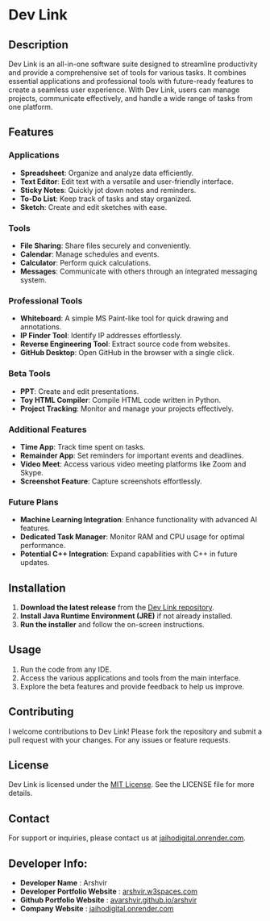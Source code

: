# Dev Link

## Description

Dev Link is an all-in-one software suite designed to streamline productivity and provide a comprehensive set of tools for various tasks. It combines essential applications and professional tools with future-ready features to create a seamless user experience. With Dev Link, users can manage projects, communicate effectively, and handle a wide range of tasks from one platform.

## Features

### Applications
- **Spreadsheet**: Organize and analyze data efficiently.
- **Text Editor**: Edit text with a versatile and user-friendly interface.
- **Sticky Notes**: Quickly jot down notes and reminders.
- **To-Do List**: Keep track of tasks and stay organized.
- **Sketch**: Create and edit sketches with ease.

### Tools
- **File Sharing**: Share files securely and conveniently.
- **Calendar**: Manage schedules and events.
- **Calculator**: Perform quick calculations.
- **Messages**: Communicate with others through an integrated messaging system.

### Professional Tools
- **Whiteboard**: A simple MS Paint-like tool for quick drawing and annotations.
- **IP Finder Tool**: Identify IP addresses effortlessly.
- **Reverse Engineering Tool**: Extract source code from websites.
- **GitHub Desktop**: Open GitHub in the browser with a single click.

### Beta Tools
- **PPT**: Create and edit presentations.
- **Toy HTML Compiler**: Compile HTML code written in Python.
- **Project Tracking**: Monitor and manage your projects effectively.

### Additional Features
- **Time App**: Track time spent on tasks.
- **Remainder App**: Set reminders for important events and deadlines.
- **Video Meet**: Access various video meeting platforms like Zoom and Skype.
- **Screenshot Feature**: Capture screenshots effortlessly.

### Future Plans
- **Machine Learning Integration**: Enhance functionality with advanced AI features.
- **Dedicated Task Manager**: Monitor RAM and CPU usage for optimal performance.
- **Potential C++ Integration**: Expand capabilities with C++ in future updates.

## Installation

1. **Download the latest release** from the [Dev Link repository](https://github.com/avarshvir/Dev-Link-Software-for-Developers-and-Users).
2. **Install Java Runtime Environment (JRE)** if not already installed.
3. **Run the installer** and follow the on-screen instructions.

## Usage

1. Run the code from any IDE.
2. Access the various applications and tools from the main interface.
3. Explore the beta features and provide feedback to help us improve.

## Contributing

I welcome contributions to Dev Link! Please fork the repository and submit a pull request with your changes. For any issues or feature requests.

## License

Dev Link is licensed under the [MIT License](https://github.com/avarshvir/Dev-Link-Software-for-Developers-and-Users?tab=MIT-1-ov-file). See the LICENSE file for more details.

## Contact

For support or inquiries, please contact us at [jaihodigital.onrender.com](https://jaihodigital.onrender.com).

## Developer Info:
- **Developer Name** : Arshvir
- **Developer Portfolio Website** : [arshvir.w3spaces.com](https://arshvir.w3spaces.com)
- **Github Portfolio Website** : [avarshvir.github.io/arshvir](https://avarshvir.github.io/arshvir)
- **Company Website** : [jaihodigital.onrender.com](https://jaihodigital.onrender.com)
